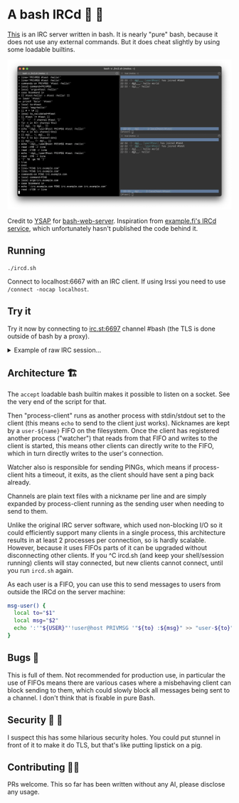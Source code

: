 # A bash IRCd 🐣 💬

[This](./ircd.sh) is an IRC server written in bash. It is nearly "pure" bash,
because it does not use any external commands. But it does cheat slightly by
using some loadable builtins.

<img src="screen.png">

Credit to [YSAP](https://www.youtube.com/@yousuckatprogramming) for
[bash-web-server](https://github.com/bahamas10/bash-web-server). Inspiration
from [example.fi's IRCd service](https://example.fi/blog/ircd.html), which
unfortunately hasn't published the code behind it.

## Running

```
./ircd.sh
```

Connect to localhost:6667 with an IRC client. If using Irssi you need to use
`/connect -nocap localhost`.

## Try it

Try it now by connecting to [irc.st:6697](irc://irc.st/#bash) channel #bash (the TLS is done outside of bash by a proxy).

<details>
<summary>Example of raw IRC session...</summary>

```cli
$ telnet irc.st 6667
Connected to irc.st.
Escape character is '^]'.
NICK test
USER test test test test
:irc.st 001 test :Welcome to IRC, test!
:irc.st 002 test :Your host is irc.st on bash-ircd v0.0.1, bash 5.3.3(1)-release
:irc.st 004 test irc.st 0.0.1 i o o
:irc.st 375 test :- irc.st Message of the Day
:irc.st 372 test :- Welcome to a pure Bash IRCd!
:irc.st 372 test :-
:irc.st 372 test :- For more details see https://dgl.cx/bash-ircd
:irc.st 372 test :-
:irc.st 372 test :- Be excellent to each other 😇
:irc.st 376 test :End of /MOTD command.
JOIN #bash
:test!user@host JOIN #bash
:irc.st 353 test = #bash :dgl dg test
:irc.st 366 test #bash :End of /NAMES list
:irc.st 329 test #bash 1761878952
:irc.st 332 test #bash :bash?
:irc.st 333 test #bash dg 0
```

</details>

## Architecture 🏗️

The `accept` loadable bash builtin makes it possible to listen on a socket. See
the very end of the script for that.

Then "process-client" runs as another process with stdin/stdout set to the
client (this means `echo` to send to the client just works). Nicknames are kept
by a `user-${name}` FIFO on the filesystem. Once the client has registered another
process ("watcher") that reads from that FIFO and writes to the client is
started, this means other clients can directly write to the FIFO, which in turn
directly writes to the user's connection.

Watcher also is responsible for sending PINGs, which means if process-client
hits a timeout, it exits, as the client should have sent a ping back already.

Channels are plain text files with a nickname per line and are simply expanded
by process-client running as the sending user when needing to send to them.

Unlike the original IRC server software, which used non-blocking I/O so it
could efficiently support many clients in a single process, this architecture
results in at least 2 processes per connection, so is hardly scalable. However,
because it uses FIFOs parts of it can be upgraded without disconnecting other
clients. If you ^C ircd.sh (and keep your shell/session running) clients will
stay connected, but new clients cannot connect, until you run `ircd.sh` again.

As each user is a FIFO, you can use this to send messages to users from outside
the IRCd on the server machine:

```bash
msg-user() {
  local to="$1"
  local msg="$2"
  echo ':'"${USER}"'!user@host PRIVMSG '"${to} :${msg}" >> "user-${to}"
}
```

## Bugs 🐛

This is full of them. Not recommended for production use, in particular the use
of FIFOs means there are various cases where a misbehaving client can block
sending to them, which could slowly block all messages being sent to a channel.
I don't think that is fixable in pure Bash.

## Security 🔐 🚨

I suspect this has some hilarious security holes. You could put stunnel in
front of it to make it do TLS, but that's like putting lipstick on a pig.

## Contributing 🧑‍💻

PRs welcome. This so far has been written without any AI, please disclose any
usage.
